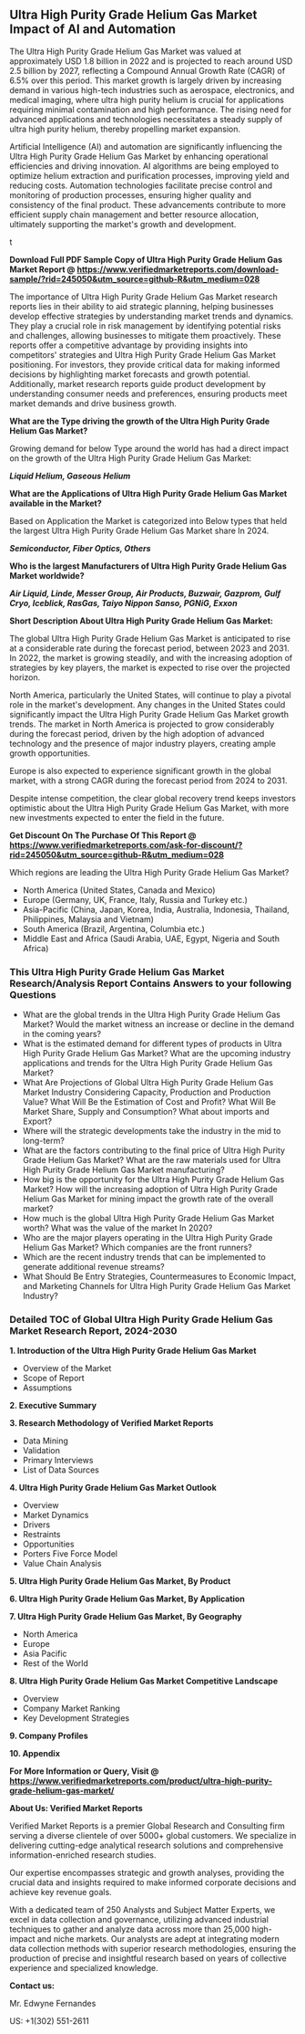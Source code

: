 <h2>Ultra High Purity Grade Helium Gas Market Impact of AI and Automation</h2><p>The Ultra High Purity Grade Helium Gas Market was valued at approximately USD 1.8 billion in 2022 and is projected to reach around USD 2.5 billion by 2027, reflecting a Compound Annual Growth Rate (CAGR) of 6.5% over this period. This market growth is largely driven by increasing demand in various high-tech industries such as aerospace, electronics, and medical imaging, where ultra high purity helium is crucial for applications requiring minimal contamination and high performance. The rising need for advanced applications and technologies necessitates a steady supply of ultra high purity helium, thereby propelling market expansion.</p><p>Artificial Intelligence (AI) and automation are significantly influencing the Ultra High Purity Grade Helium Gas Market by enhancing operational efficiencies and driving innovation. AI algorithms are being employed to optimize helium extraction and purification processes, improving yield and reducing costs. Automation technologies facilitate precise control and monitoring of production processes, ensuring higher quality and consistency of the final product. These advancements contribute to more efficient supply chain management and better resource allocation, ultimately supporting the market's growth and development.</p>t</p><p id="" class=""><strong>Download Full PDF Sample Copy of Ultra High Purity Grade Helium Gas Market Report @ <a href="https://www.verifiedmarketreports.com/download-sample/?rid=245050&utm_source=github-R&utm_medium=028" target="_blank">https://www.verifiedmarketreports.com/download-sample/?rid=245050&utm_source=github-R&utm_medium=028</a></strong></p><p>The importance of&nbsp;Ultra High Purity Grade Helium Gas Market research reports lies in their ability to aid strategic planning, helping businesses develop effective strategies by understanding market trends and dynamics. They play a crucial role in risk management by identifying potential risks and challenges, allowing businesses to mitigate them proactively. These reports offer a competitive advantage by providing insights into competitors' strategies and Ultra High Purity Grade Helium Gas Market positioning. For investors, they provide critical data for making informed decisions by highlighting market forecasts and growth potential. Additionally, market research reports guide product development by understanding consumer needs and preferences, ensuring products meet market demands and drive business growth.</p><p><strong>What are the&nbsp;Type driving the growth of the Ultra High Purity Grade Helium Gas Market?</strong></p><p id="" class="">Growing demand for below Type around the world has had a direct impact on the growth of the Ultra High Purity Grade Helium Gas Market:</p><em><strong>Liquid Helium, Gaseous Helium</strong></em></p><strong>What are the&nbsp;Applications&nbsp;of Ultra High Purity Grade Helium Gas Market available in the Market?</strong></p><p id="" class="">Based on Application the Market is categorized into Below types that held the largest Ultra High Purity Grade Helium Gas Market share In 2024.</p><em><strong>Semiconductor, Fiber Optics, Others</strong></em></p><strong>Who is the largest Manufacturers of Ultra High Purity Grade Helium Gas Market worldwide?</strong></p><p><em><strong>Air Liquid, Linde, Messer Group, Air Products, Buzwair, Gazprom, Gulf Cryo, Iceblick, RasGas, Taiyo Nippon Sanso, PGNiG, Exxon</strong></em></p><p id="" class=""><strong>Short Description About Ultra High Purity Grade Helium Gas Market:</strong></p><p>The global Ultra High Purity Grade Helium Gas Market is anticipated to rise at a considerable rate during the forecast period, between 2023 and 2031. In 2022, the market is growing steadily, and with the increasing adoption of strategies by key players, the market is expected to rise over the projected horizon.</p><p>North America, particularly the United States, will continue to play a pivotal role in the market's development. Any changes in the United States could significantly impact the Ultra High Purity Grade Helium Gas Market growth trends. The market in North America is projected to grow considerably during the forecast period, driven by the high adoption of advanced technology and the presence of major industry players, creating ample growth opportunities.</p><p>Europe is also expected to experience significant growth in the global market, with a strong CAGR during the forecast period from 2024 to 2031.</p><p>Despite intense competition, the clear global recovery trend keeps investors optimistic about the Ultra High Purity Grade Helium Gas Market, with more new investments expected to enter the field in the future.</p><p id="" class=""><strong>Get Discount On The Purchase Of This Report @ <a href="https://www.verifiedmarketreports.com/ask-for-discount/?rid=245050&utm_source=github-R&utm_medium=028" target="_blank">https://www.verifiedmarketreports.com/ask-for-discount/?rid=245050&utm_source=github-R&utm_medium=028</a></strong></p>Which regions are leading the Ultra High Purity Grade Helium Gas Market?</p><ul><li>North America (United States, Canada and Mexico)</li><li>Europe (Germany, UK, France, Italy, Russia and Turkey etc.)</li><li>Asia-Pacific (China, Japan, Korea, India, Australia, Indonesia, Thailand, Philippines, Malaysia and Vietnam)</li><li>South America (Brazil, Argentina, Columbia etc.)</li><li>Middle East and Africa (Saudi Arabia, UAE, Egypt, Nigeria and South Africa)</li></ul><h3 id="" class="">This Ultra High Purity Grade Helium Gas Market Research/Analysis Report Contains Answers to your following Questions</h3><ul><li>What are the global trends in the Ultra High Purity Grade Helium Gas Market? Would the market witness an increase or decline in the demand in the coming years?</li><li>What is the estimated demand for different types of products in Ultra High Purity Grade Helium Gas Market? What are the upcoming industry applications and trends for the Ultra High Purity Grade Helium Gas Market?</li><li>What Are Projections of Global Ultra High Purity Grade Helium Gas Market Industry Considering Capacity, Production and Production Value? What Will Be the Estimation of Cost and Profit? What Will Be Market Share, Supply and Consumption? What about imports and Export?</li><li>Where will the strategic developments take the industry in the mid to long-term?</li><li>What are the factors contributing to the final price of Ultra High Purity Grade Helium Gas Market? What are the raw materials used for Ultra High Purity Grade Helium Gas Market manufacturing?</li><li>How big is the opportunity for the Ultra High Purity Grade Helium Gas Market? How will the increasing adoption of Ultra High Purity Grade Helium Gas Market for mining impact the growth rate of the overall market?</li><li>How much is the global Ultra High Purity Grade Helium Gas Market worth? What was the value of the market In 2020?</li><li>Who are the major players operating in the Ultra High Purity Grade Helium Gas Market? Which companies are the front runners?</li><li>Which are the recent industry trends that can be implemented to generate additional revenue streams?</li><li>What Should Be Entry Strategies, Countermeasures to Economic Impact, and Marketing Channels for Ultra High Purity Grade Helium Gas Market Industry?</li></ul><h3 id="" class="">Detailed TOC of Global Ultra High Purity Grade Helium Gas Market Research Report, 2024-2030</h3><p id="" class=""><strong>1. Introduction of the Ultra High Purity Grade Helium Gas Market</strong></p><ul><li>Overview of the Market</li><li>Scope of Report</li><li>Assumptions</li></ul><p id="" class=""><strong>2. Executive Summary</strong></p><p id="" class=""><strong>3. Research Methodology of Verified Market Reports</strong></p><ul><li>Data Mining</li><li>Validation</li><li>Primary Interviews</li><li>List of Data Sources</li></ul><p id="" class=""><strong>4. Ultra High Purity Grade Helium Gas Market Outlook</strong></p><ul><li>Overview</li><li>Market Dynamics</li><li>Drivers</li><li>Restraints</li><li>Opportunities</li><li>Porters Five Force Model</li><li>Value Chain Analysis</li></ul><p id="" class=""><strong>5. Ultra High Purity Grade Helium Gas Market, By Product</strong></p><p id="" class=""><strong>6. Ultra High Purity Grade Helium Gas Market, By Application</strong></p><p id="" class=""><strong>7. Ultra High Purity Grade Helium Gas Market, By Geography</strong></p><ul><li>North America</li><li>Europe</li><li>Asia Pacific</li><li>Rest of the World</li></ul><p id="" class=""><strong>8. Ultra High Purity Grade Helium Gas Market Competitive Landscape</strong></p><ul><li>Overview</li><li>Company Market Ranking</li><li>Key Development Strategies</li></ul><p id="" class=""><strong>9. Company Profiles</strong></p><p id="" class=""><strong>10. Appendix</strong></p><p id="" class=""><strong>For More Information or Query, Visit @ <a href="https://www.verifiedmarketreports.com/product/ultra-high-purity-grade-helium-gas-market/" target="_blank">https://www.verifiedmarketreports.com/product/ultra-high-purity-grade-helium-gas-market/</a></strong></p><p id="" class=""><strong>About Us: Verified Market Reports</strong></p><p id="" class="">Verified Market Reports is a premier Global Research and Consulting firm serving a diverse clientele of over 5000+ global customers. We specialize in delivering cutting-edge analytical research solutions and comprehensive information-enriched research studies.</p><p id="" class="">Our expertise encompasses strategic and growth analyses, providing the crucial data and insights required to make informed corporate decisions and achieve key revenue goals.</p><p id="" class="">With a dedicated team of 250 Analysts and Subject Matter Experts, we excel in data collection and governance, utilizing advanced industrial techniques to gather and analyze data across more than 25,000 high-impact and niche markets. Our analysts are adept at integrating modern data collection methods with superior research methodologies, ensuring the production of precise and insightful research based on years of collective experience and specialized knowledge.</p><p id="" class=""><strong>Contact us:</strong></p><p id="" class="">Mr. Edwyne Fernandes</p><p id="" class="">US: +1(302) 551-2611</p>